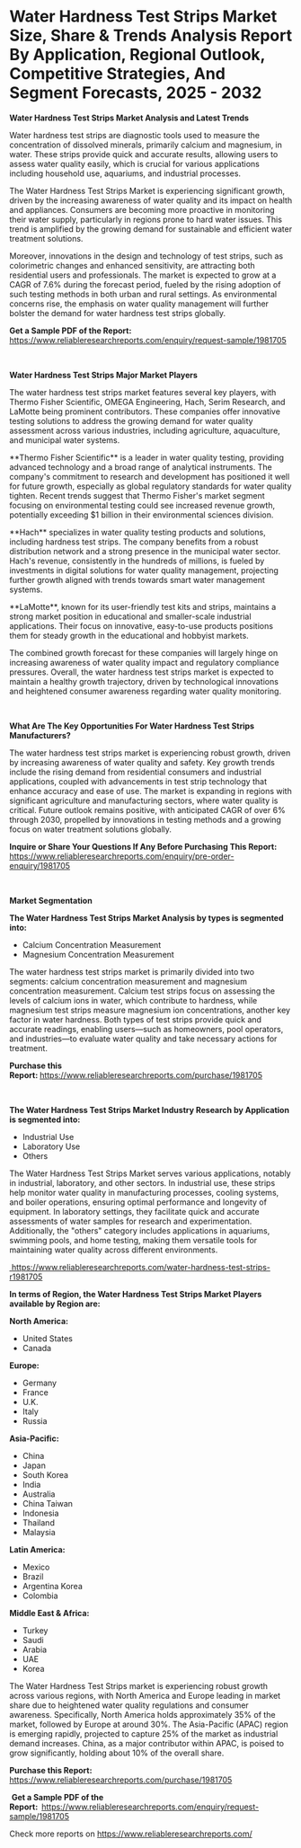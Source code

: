 <p><h1>Water Hardness Test Strips Market Size, Share & Trends Analysis Report By Application, Regional Outlook, Competitive Strategies, And Segment Forecasts, 2025 - 2032</h1></p><p><strong>Water Hardness Test Strips Market Analysis and Latest Trends</strong></p>
<p><p>Water hardness test strips are diagnostic tools used to measure the concentration of dissolved minerals, primarily calcium and magnesium, in water. These strips provide quick and accurate results, allowing users to assess water quality easily, which is crucial for various applications including household use, aquariums, and industrial processes.</p><p>The Water Hardness Test Strips Market is experiencing significant growth, driven by the increasing awareness of water quality and its impact on health and appliances. Consumers are becoming more proactive in monitoring their water supply, particularly in regions prone to hard water issues. This trend is amplified by the growing demand for sustainable and efficient water treatment solutions.</p><p>Moreover, innovations in the design and technology of test strips, such as colorimetric changes and enhanced sensitivity, are attracting both residential users and professionals. The market is expected to grow at a CAGR of 7.6% during the forecast period, fueled by the rising adoption of such testing methods in both urban and rural settings. As environmental concerns rise, the emphasis on water quality management will further bolster the demand for water hardness test strips globally.</p></p>
<p><strong>Get a Sample PDF of the Report:&nbsp;</strong> <a href="https://www.reliableresearchreports.com/enquiry/request-sample/1981705?utm_campaign=3362&utm_medium=2&utm_source=Github&utm_content=ia&utm_term=05042025&utm_id=water-hardness-test-strips">https://www.reliableresearchreports.com/enquiry/request-sample/1981705</a></p>
<p>&nbsp;</p>
<p><strong>Water Hardness Test Strips Major Market Players</strong></p>
<p><p>The water hardness test strips market features several key players, with Thermo Fisher Scientific, OMEGA Engineering, Hach, Serim Research, and LaMotte being prominent contributors. These companies offer innovative testing solutions to address the growing demand for water quality assessment across various industries, including agriculture, aquaculture, and municipal water systems.</p><p>**Thermo Fisher Scientific** is a leader in water quality testing, providing advanced technology and a broad range of analytical instruments. The company's commitment to research and development has positioned it well for future growth, especially as global regulatory standards for water quality tighten. Recent trends suggest that Thermo Fisher's market segment focusing on environmental testing could see increased revenue growth, potentially exceeding $1 billion in their environmental sciences division.</p><p>**Hach** specializes in water quality testing products and solutions, including hardness test strips. The company benefits from a robust distribution network and a strong presence in the municipal water sector. Hach's revenue, consistently in the hundreds of millions, is fueled by investments in digital solutions for water quality management, projecting further growth aligned with trends towards smart water management systems.</p><p>**LaMotte**, known for its user-friendly test kits and strips, maintains a strong market position in educational and smaller-scale industrial applications. Their focus on innovative, easy-to-use products positions them for steady growth in the educational and hobbyist markets.</p><p>The combined growth forecast for these companies will largely hinge on increasing awareness of water quality impact and regulatory compliance pressures. Overall, the water hardness test strips market is expected to maintain a healthy growth trajectory, driven by technological innovations and heightened consumer awareness regarding water quality monitoring.</p></p>
<p>&nbsp;</p>
<p><strong>What Are The Key Opportunities For Water Hardness Test Strips Manufacturers?</strong></p>
<p><p>The water hardness test strips market is experiencing robust growth, driven by increasing awareness of water quality and safety. Key growth trends include the rising demand from residential consumers and industrial applications, coupled with advancements in test strip technology that enhance accuracy and ease of use. The market is expanding in regions with significant agriculture and manufacturing sectors, where water quality is critical. Future outlook remains positive, with anticipated CAGR of over 6% through 2030, propelled by innovations in testing methods and a growing focus on water treatment solutions globally.</p></p>
<p><strong>Inquire or Share Your Questions If Any Before Purchasing This Report:</strong> <a href="https://www.reliableresearchreports.com/enquiry/pre-order-enquiry/1981705?utm_campaign=3362&utm_medium=2&utm_source=Github&utm_content=ia&utm_term=05042025&utm_id=water-hardness-test-strips">https://www.reliableresearchreports.com/enquiry/pre-order-enquiry/1981705</a></p>
<p>&nbsp;</p>
<p><strong>Market Segmentation</strong></p>
<p><strong>The Water Hardness Test Strips Market Analysis by types is segmented into:</strong></p>
<p><ul><li>Calcium Concentration Measurement</li><li>Magnesium Concentration Measurement</li></ul></p>
<p><p>The water hardness test strips market is primarily divided into two segments: calcium concentration measurement and magnesium concentration measurement. Calcium test strips focus on assessing the levels of calcium ions in water, which contribute to hardness, while magnesium test strips measure magnesium ion concentrations, another key factor in water hardness. Both types of test strips provide quick and accurate readings, enabling users—such as homeowners, pool operators, and industries—to evaluate water quality and take necessary actions for treatment.</p></p>
<p><strong>Purchase this Report:&nbsp;</strong><a href="https://www.reliableresearchreports.com/purchase/1981705?utm_campaign=3362&utm_medium=2&utm_source=Github&utm_content=ia&utm_term=05042025&utm_id=water-hardness-test-strips">https://www.reliableresearchreports.com/purchase/1981705</a></p>
<p>&nbsp;</p>
<p><strong>The Water Hardness Test Strips Market Industry Research by Application is segmented into:</strong></p>
<p><ul><li>Industrial Use</li><li>Laboratory Use</li><li>Others</li></ul></p>
<p><p>The Water Hardness Test Strips Market serves various applications, notably in industrial, laboratory, and other sectors. In industrial use, these strips help monitor water quality in manufacturing processes, cooling systems, and boiler operations, ensuring optimal performance and longevity of equipment. In laboratory settings, they facilitate quick and accurate assessments of water samples for research and experimentation. Additionally, the "others" category includes applications in aquariums, swimming pools, and home testing, making them versatile tools for maintaining water quality across different environments.</p></p>
<p><a href="https://www.reliableresearchreports.com/water-hardness-test-strips-r1981705?utm_campaign=3362&utm_medium=2&utm_source=Github&utm_content=ia&utm_term=05042025&utm_id=water-hardness-test-strips">&nbsp;https://www.reliableresearchreports.com/water-hardness-test-strips-r1981705</a></p>
<p><strong>In terms of Region, the Water Hardness Test Strips Market Players available by Region are:</strong></p>
<p>
    <p> <strong> North America: </strong>
        <ul>
            <li>United States</li>
            <li>Canada</li>
        </ul>
        </p> 
    <p> <strong> Europe: </strong>
        <ul>
            <li>Germany</li>
            <li>France</li>
            <li>U.K.</li>
            <li>Italy</li>
            <li>Russia</li>
        </ul>
        </p> 
    <p> <strong> Asia-Pacific: </strong>
        <ul>
            <li>China</li>
            <li>Japan</li>
            <li>South Korea</li>
            <li>India</li>
            <li>Australia</li>
            <li>China Taiwan</li>
            <li>Indonesia</li>
            <li>Thailand</li>
            <li>Malaysia</li>
        </ul>
        </p> 
    <p> <strong> Latin America: </strong>
        <ul>
            <li>Mexico</li>
            <li>Brazil</li>
            <li>Argentina Korea</li>
            <li>Colombia</li>
        </ul>
        </p> 
    <p> <strong> Middle East & Africa: </strong>
        <ul>
            <li>Turkey</li>
            <li>Saudi</li>
            <li>Arabia</li>
            <li>UAE</li>
            <li>Korea</li>
        </ul>
    </p>
    </p>
<p><p>The Water Hardness Test Strips market is experiencing robust growth across various regions, with North America and Europe leading in market share due to heightened water quality regulations and consumer awareness. Specifically, North America holds approximately 35% of the market, followed by Europe at around 30%. The Asia-Pacific (APAC) region is emerging rapidly, projected to capture 25% of the market as industrial demand increases. China, as a major contributor within APAC, is poised to grow significantly, holding about 10% of the overall share.</p></p>
<p><strong>Purchase this Report: </strong><a href="https://www.reliableresearchreports.com/purchase/1981705?utm_campaign=3362&utm_medium=2&utm_source=Github&utm_content=ia&utm_term=05042025&utm_id=water-hardness-test-strips">https://www.reliableresearchreports.com/purchase/1981705</a></p>
<p>&nbsp;<strong>Get a Sample PDF of the Report:&nbsp;&nbsp;</strong><a href="https://www.reliableresearchreports.com/enquiry/request-sample/1981705?utm_campaign=3362&utm_medium=2&utm_source=Github&utm_content=ia&utm_term=05042025&utm_id=water-hardness-test-strips">https://www.reliableresearchreports.com/enquiry/request-sample/1981705</a></p>
<p><strong></strong></p>
<p>Check more reports on <a href="https://www.reliableresearchreports.com/?utm_campaign=3362&utm_medium=2&utm_source=Github&utm_content=ia&utm_term=05042025&utm_id=water-hardness-test-strips">https://www.reliableresearchreports.com/</a></p>
